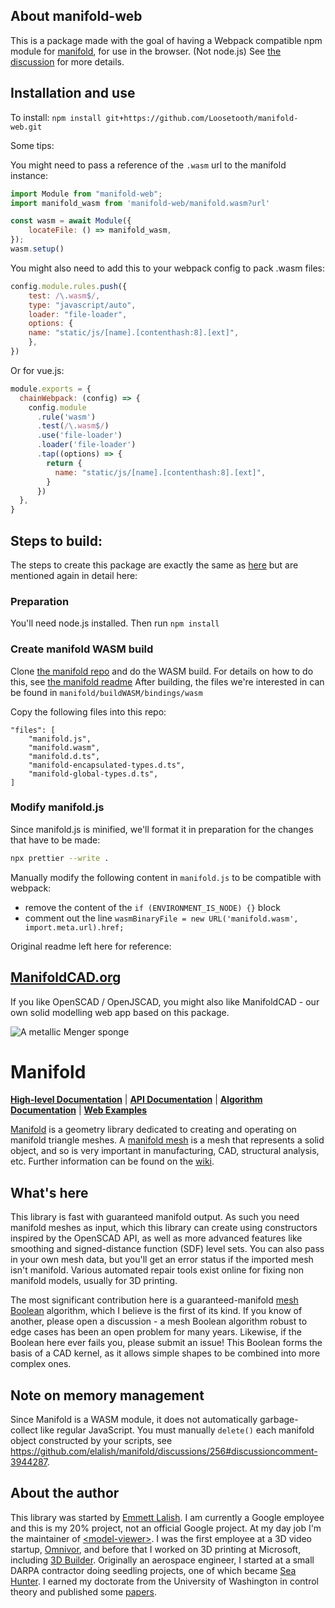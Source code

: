 ## About manifold-web

This is a package made with the goal of having a Webpack compatible npm module for [manifold](https://github.com/elalish/manifold), for use in the browser. (Not node.js)
See [the discussion](https://github.com/elalish/manifold/discussions/372) for more details.

## Installation and use

To install:
`npm install git+https://github.com/Loosetooth/manifold-web.git`

Some tips:

You might need to pass a reference of the `.wasm` url to the manifold instance:
```js
import Module from "manifold-web";
import manifold_wasm from 'manifold-web/manifold.wasm?url'

const wasm = await Module({
    locateFile: () => manifold_wasm,
});
wasm.setup()
```

You might also need to add this to your webpack config to pack .wasm files:
```js
config.module.rules.push({
    test: /\.wasm$/,
    type: "javascript/auto",
    loader: "file-loader",
    options: {
    name: "static/js/[name].[contenthash:8].[ext]",
    },
})
```

Or for vue.js:
```js
module.exports = {
  chainWebpack: (config) => {
    config.module
      .rule('wasm')
      .test(/\.wasm$/)
      .use('file-loader')
      .loader('file-loader')
      .tap((options) => {
        return {
          name: "static/js/[name].[contenthash:8].[ext]",
        }
      })
  },
}
```

## Steps to build:
The steps to create this package are exactly the same as [here](https://github.com/polygonjs/polygonjs/tree/integration-manifold/src/core/geometry/sdf/manifold) but are mentioned again in detail here:

### Preparation

You'll need node.js installed.
Then run `npm install`

### Create manifold WASM build

Clone [the manifold repo](https://github.com/elalish/manifold) and do the WASM build.
For details on how to do this, see [the manifold readme](https://github.com/elalish/manifold#wasm)
After building, the files we're interested in can be found in `manifold/buildWASM/bindings/wasm`

Copy the following files into this repo:
```
"files": [
    "manifold.js",
    "manifold.wasm",
    "manifold.d.ts",
    "manifold-encapsulated-types.d.ts",
    "manifold-global-types.d.ts",
]
```

### Modify manifold.js

Since manifold.js is minified, we'll format it in preparation for the changes that have to be made:
```sh
npx prettier --write .
```

Manually modify the following content in `manifold.js` to be compatible with webpack:
* remove the content of the `if (ENVIRONMENT_IS_NODE) {}` block
* comment out the line `wasmBinaryFile = new URL('manifold.wasm', import.meta.url).href;`



Original readme left here for reference:


## [ManifoldCAD.org](https://manifoldcad.org)
If you like OpenSCAD / OpenJSCAD, you might also like ManifoldCAD - our own solid modelling web app based on this package. 

![A metallic Menger sponge](https://elalish.github.io/manifold/samples/models/mengerSponge3.webp "A metallic Menger sponge")

# Manifold

[**High-level Documentation**](https://elalish.blogspot.com/search/label/Manifold) | [**API Documentation**](https://elalish.github.io/manifold/docs/html/modules.html) | [**Algorithm Documentation**](https://github.com/elalish/manifold/wiki/Manifold-Library) | [**Web Examples**](https://elalish.github.io/manifold/model-viewer.html)

[Manifold](https://github.com/elalish/manifold) is a geometry library dedicated to creating and operating on manifold triangle meshes. A [manifold mesh](https://github.com/elalish/manifold/wiki/Manifold-Library#manifoldness) is a mesh that represents a solid object, and so is very important in manufacturing, CAD, structural analysis, etc. Further information can be found on the [wiki](https://github.com/elalish/manifold/wiki/Manifold-Library).

## What's here

This library is fast with guaranteed manifold output. As such you need manifold meshes as input, which this library can create using constructors inspired by the OpenSCAD API, as well as more advanced features like smoothing and signed-distance function (SDF) level sets. You can also pass in your own mesh data, but you'll get an error status if the imported mesh isn't manifold. Various automated repair tools exist online for fixing non manifold models, usually for 3D printing. 

The most significant contribution here is a guaranteed-manifold [mesh Boolean](https://github.com/elalish/manifold/wiki/Manifold-Library#mesh-boolean) algorithm, which I believe is the first of its kind. If you know of another, please open a discussion - a mesh Boolean algorithm robust to edge cases has been an open problem for many years. Likewise, if the Boolean here ever fails you, please submit an issue! This Boolean forms the basis of a CAD kernel, as it allows simple shapes to be combined into more complex ones.

## Note on memory management

Since Manifold is a WASM module, it does not automatically garbage-collect like regular JavaScript. You must manually `delete()` each manifold object constructed by your scripts, see https://github.com/elalish/manifold/discussions/256#discussioncomment-3944287.

## About the author

This library was started by [Emmett Lalish](https://elalish.blogspot.com/). I am currently a Google employee and this is my 20% project, not an official Google project. At my day job I'm the maintainer of [\<model-viewer\>](https://modelviewer.dev/). I was the first employee at a 3D video startup, [Omnivor](https://www.omnivor.io/), and before that I worked on 3D printing at Microsoft, including [3D Builder](https://www.microsoft.com/en-us/p/3d-builder/9wzdncrfj3t6?activetab=pivot%3Aoverviewtab). Originally an aerospace engineer, I started at a small DARPA contractor doing seedling projects, one of which became [Sea Hunter](https://en.wikipedia.org/wiki/Sea_Hunter). I earned my doctorate from the University of Washington in control theory and published some [papers](https://www.researchgate.net/scientific-contributions/75011026_Emmett_Lalish).
